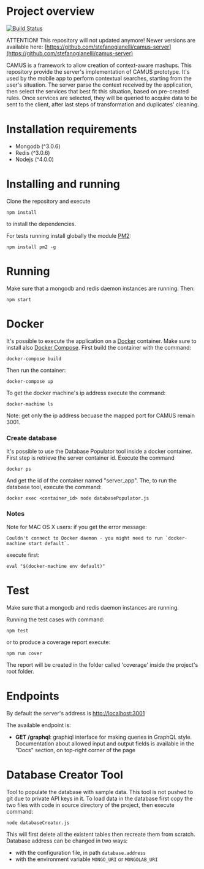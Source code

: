 Project overview
========

[![Build Status](https://travis-ci.com/stefanogianelli/camus.svg?token=efsduJeDxrmWMeSyeDHM&branch=master)](https://travis-ci.com/stefanogianelli/camus)

ATTENTION! This repository will not updated anymore! Newer versions are available here: [https://github.com/stefanogianelli/camus-server](https://github.com/stefanogianelli/camus-server)

CAMUS is a framework to allow creation of context-aware mashups. This repository provide the server's implementation of CAMUS prototype. It's used by the mobile app to perform contextual searches, starting from the user's situation. The server parse the context received by the application, then select the services that best fit this situation, based on pre-created rules. Once services are selected, they will be queried to acquire data to be sent to the client, after last steps of transformation and duplicates' cleaning.

Installation requirements
=========================

-   Mongodb (\^3.0.6)
-   Redis (\^3.0.6)
-   Nodejs (\^4.0.0)

Installing and running
======================

Clone the repository and execute

    npm install

to install the dependencies.

For tests running install globally the module [PM2](https://github.com/Unitech/pm2):

    npm install pm2 -g

Running
=======

Make sure that a mongodb and redis daemon instances are running. Then:

    npm start


Docker
======

It's possible to execute the application on a [Docker](https://www.docker.com/) container. Make sure to install also [Docker Compose](https://www.docker.com/products/docker-compose).
First build the container with the command:

    docker-compose build

Then run the container:

    docker-compose up

To get the docker machine's ip address execute the command:

    docker-machine ls
    
Note: get only the ip address becuase the mapped port for CAMUS remain 3001.

### Create database

It's possible to use the Database Populator tool inside a docker container. First step is retrieve the server container id. Execute the command

    docker ps

And get the id of the container named "server_app". The, to run the database tool, execute the command:

    docker exec <container_id> node databasePopulator.js

### Notes

Note for MAC OS X users: if you get the error message:

    Couldn't connect to Docker daemon - you might need to run `docker-machine start default`.
    
execute first:

    eval "$(docker-machine env default)"

Test
====

Make sure that a mongodb and redis daemon instances are running.

Running the test cases with command:

    npm test

or to produce a coverage report execute:

    npm run cover

The report will be created in the folder called 'coverage' inside the project's root folder.

Endpoints
=========

By default the server's address is [http://localhost:3001](http://localhost:3001)

The available endpoint is:

* **GET /graphql**: graphiql interface for making queries in GraphQL style. Documentation about allowed input and output fields is available in the "Docs" section, on top-right corner of the page

Database Creator Tool
=====================

Tool to populate the database with sample data. This tool is not pushed to git due to private API keys in it. To load data in the database first copy the two files with code in source directory of the project, then execute command:

    node databaseCreator.js
    
This will first delete all the existent tables then recreate them from scratch.
Database address can be changed in two ways:
* with the configuration file, in path `database.address`
* with the environment variable `MONGO_URI` or `MONGOLAB_URI`
